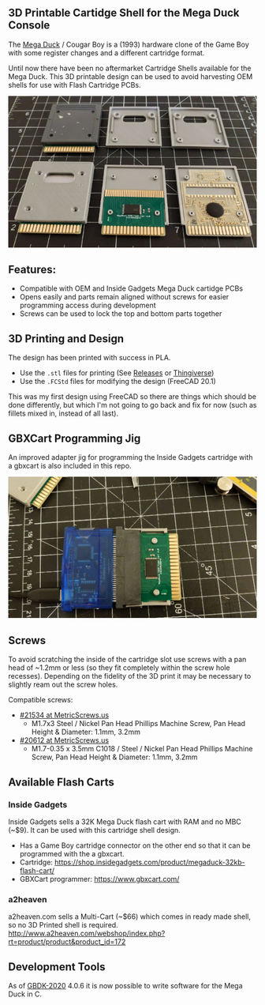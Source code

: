 ## 3D Printable Cartidge Shell for the Mega Duck Console

The [Mega Duck](https://en.wikipedia.org/wiki/Mega_Duck) / Cougar Boy is a (1993) hardware clone of the Game Boy with some register changes and a different cartridge format.

Until now there have been no aftermarket Cartridge Shells available for the Mega Duck. This 3D printable design can be used to avoid harvesting OEM shells for use with Flash Cartridge PCBs.

![Picture of Several 3D Printed Mega Duck Cart Shells with OEM and Inside Gadgets Circuit Boards installed](Info/MegaDuck_CartShell_Multi.jpg)


## Features:
- Compatible with OEM and Inside Gadgets Mega Duck cartidge PCBs
- Opens easily and parts remain aligned without screws for easier programming access during development
- Screws can be used to lock the top and bottom parts together


## 3D Printing and Design
The design has been printed with success in PLA.

- Use the `.stl` files for printing (See [Releases](https://github.com/bbbbbr/megaduck_cartridge_shell/releases) or [Thingiverse](https://www.thingiverse.com/bbbbbr/designs))
- Use the `.FCStd` files for modifying the design (FreeCAD 20.1)

This was my first design using FreeCAD so there are things which should be done differently, but which I'm not going to go back and fix for now (such as fillets mixed in, instead of all last).


## GBXCart Programming Jig
An improved adapter jig for programming the Inside Gadgets cartridge with a gbxcart is also included in this repo.

![Picture of Inside Gadgets Mega Duck cartridge PCB plugged into a gbxcart using the 3D printed adapter jig](Info/MegaDuck_gbxcart_adapter.jpg)


## Screws
To avoid scratching the inside of the cartridge slot use screws with a pan head of ~1.2mm or less (so they fit completely within the screw hole recesses). 
Depending on the fidelity of the 3D print it may be necessary to slightly ream out the screw holes.

Compatible screws:
- [#21534 at MetricScrews.us](https://www.metricscrews.us/index.php?main_page=product_info&cPath=98_298_300&products_id=1248)
  - M1.7x3 Steel / Nickel Pan Head Phillips Machine Screw, Pan Head Height & Diameter: 1.1mm, 3.2mm
- [#20612 at MetricScrews.us](https://www.metricscrews.us/index.php?main_page=product_info&cPath=98_298_300&products_id=506)
  - M1.7-0.35 x 3.5mm C1018 / Steel / Nickel Pan Head Phillips Machine Screw, Pan Head Height & Diameter: 1.1mm, 3.2mm
  

## Available Flash Carts

### Inside Gadgets
Inside Gadgets sells a 32K Mega Duck flash cart with RAM and no MBC (~$9). It can be used with this cartridge shell design.
- Has a Game Boy cartridge connector on the other end so that it can be programmed with the a gbxcart.
- Cartridge: https://shop.insidegadgets.com/product/megaduck-32kb-flash-cart/
- GBXCart programmer: https://www.gbxcart.com/


### a2heaven
a2heaven.com sells a Multi-Cart (~$66) which comes in ready made shell, so no 3D Printed shell is required.
http://www.a2heaven.com/webshop/index.php?rt=product/product&product_id=172


## Development Tools
As of [GBDK-2020](https://github.com/gbdk-2020/gbdk-2020) 4.0.6 it is now possible to write software for the Mega Duck in C. 

